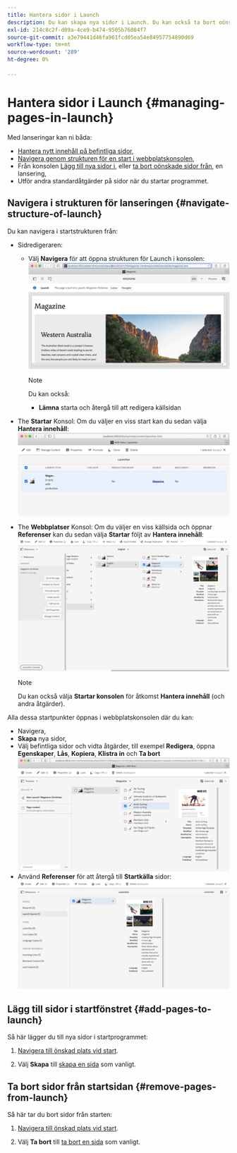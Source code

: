 ```yaml
---
title: Hantera sidor i Launch
description: Du kan skapa nya sidor i Launch. Du kan också ta bort oönskade sidor.
exl-id: 214c8c2f-d09a-4ce9-b474-9505b76084f7
source-git-commit: a3e79441d46fa961fcd05ea54e84957754890d69
workflow-type: tm+mt
source-wordcount: '289'
ht-degree: 0%

---
```


# Hantera sidor i Launch {#managing-pages-in-launch}

Med lanseringar kan ni båda:

* [Hantera nytt innehåll på befintliga sidor](/help/sites-cloud/authoring/launches/editing.md),
* [Navigera genom strukturen för en start i webbplatskonsolen](#navigate-structure-of-launch),
* Från konsolen [Lägg till nya sidor i](#add-pages-to-launch), eller [ta bort oönskade sidor från](#remove-pages-from-launch), en lansering,
* Utför andra standardåtgärder på sidor när du startar programmet.

## Navigera i strukturen för lanseringen {#navigate-structure-of-launch}

Du kan navigera i startstrukturen från:

* Sidredigeraren:

   * Välj **Navigera** för att öppna strukturen för Launch i konsolen:
     ![Navigera från sidredigeraren](/help/sites-cloud/authoring/assets/launches-navigate-page-editor.png)

     >[!NOTE]
     >
     >Du kan också:
     >
     >* **Lämna** starta och återgå till att redigera källsidan

* The **Startar** Konsol: Om du väljer en viss start kan du sedan välja **Hantera innehåll**:
  ![Starta konsolen - Hantera innehåll](/help/sites-cloud/authoring/assets/launches-navigate-launches-console.png)

* The **Webbplatser** Konsol: Om du väljer en viss källsida och öppnar **Referenser** kan du sedan välja **Startar** följt av **Hantera innehåll**:
  ![Starta konsolen - Hantera innehåll](/help/sites-cloud/authoring/assets/launches-navigate-sites-console.png)

  >[!NOTE]
  >
  >Du kan också välja **Startar konsolen** för åtkomst **Hantera innehåll** (och andra åtgärder).

Alla dessa startpunkter öppnas i webbplatskonsolen där du kan:

* Navigera,
* **Skapa** nya sidor,
* Välj befintliga sidor och vidta åtgärder, till exempel **Redigera**, öppna **Egenskaper**, **Lås**, **Kopiera**, **Klistra in** och **Ta bort**
  ![Navigera till starten i webbplatskonsolen från Hantera innehåll](/help/sites-cloud/authoring/assets/launches-navigate-manage-content.png)
* Använd **Referenser** för att återgå till **Startkälla** sidor:
  ![Platskonsolen - startkälla](/help/sites-cloud/authoring/assets/launches-navigate-launch-source.png)

## Lägg till sidor i startfönstret {#add-pages-to-launch}

Så här lägger du till nya sidor i startprogrammet:

1. [Navigera till önskad plats vid start](#navigate-structure-of-launch).

1. Välj **Skapa** till [skapa en sida](/help/sites-cloud/authoring/fundamentals/organizing-pages.md#creating-a-new-page) som vanligt.

## Ta bort sidor från startsidan {#remove-pages-from-launch}

Så här tar du bort sidor från starten:

1. [Navigera till önskad plats vid start](#navigate-structure-of-launch).

1. Välj **Ta bort** till [ta bort en sida](/help/sites-cloud/authoring/fundamentals/organizing-pages.md#deleting-a-page) som vanligt.
